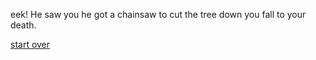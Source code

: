 
eek! He saw you he got a chainsaw to cut the tree down you fall to your death.

[start over](../README.md)